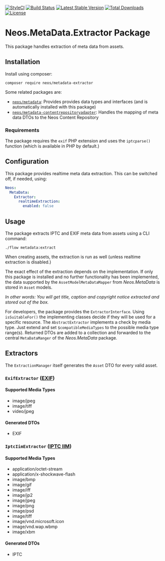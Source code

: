 [![StyleCI](https://styleci.io/repos/56771923/shield?branch=master)](https://styleci.io/repos/56771923)
[![Build Status](https://travis-ci.org/neos/metadata-extractor.svg?branch=master)](https://travis-ci.org/neos/metadata-extractor)
[![Latest Stable Version](https://poser.pugx.org/neos/metadata-extractor/v/stable)](https://packagist.org/packages/neos/metadata-extractor)
[![Total Downloads](https://poser.pugx.org/neos/metadata-extractor/downloads)](https://packagist.org/packages/neos/metadata-extractor)
[![License](https://poser.pugx.org/neos/metadata-extractor/license)](https://packagist.org/packages/neos/metadata-extractor)

# Neos.MetaData.Extractor Package

This package handles extraction of meta data from assets.

## Installation

Install using composer:

    composer require neos/metadata-extractor

Some related packages are:

- [`neos/metadata`](https://github.com/neos/metadata): Provides provides data types and interfaces
  (and is automatically installed with this package)
- [`neos/metadata-contentrepositoryadapter`](https://github.com/neos/metadata-contentrepositoryadapter):
  Handles the mapping of meta data DTOs to the Neos Content Repository

 ### Requirements

The package requires the `exif` PHP extension and uses the `iptcparse()` function (which
is available in PHP by default.)

## Configuration

This package provides realtime meta data extraction. This can be switched off, if needed, using:

```yaml
Neos:  
  MetaData:  
    Extractor:  
      realtimeExtraction:  
        enabled: false
```

## Usage  
  
The package extracts IPTC and EXIF meta data from assets using a CLI command:

    ./flow metadata:extract

When creating assets, the extraction is run as well (unless realtime extraction is disabled.)

The exact effect of the extraction depends on the implementation. If only this package is
installed and no further functionality has been implemented, the data supported by the
`AssetModelMetaDataMapper` from *Neos.MetaData* is stored in `Asset` models.

*In other words: You will get title, caption and copyright notice extracted and stored out
of the box.*

For developers, the package provides the `ExtractorInterface`. Using  `isSuitableFor()` the
implementing classes decide if they will be used for a specific resource. The `AbstractExtractor`
implements a check by media type. Just extend and set `$compatibleMediaTypes` to the possible
media type range(s). Returned DTOs are added to a collection and forwarded to the central
`MetaDataManger` of the *Neos.MetaData* package.

## Extractors  

The `ExtractionManager` itself generates the `Asset` DTO for every valid asset.

### `ExifExtractor` ([EXIF](http://www.exif.org/))
 
#### Supported Media Types 

* image/jpeg
* image/tiff
* video/jpeg

#### Generated DTOs

* EXIF

### `IptcIimExtractor` ([IPTC IIM](https://iptc.org/standards/iim/))

#### Supported Media Types

* application/octet-stream
* application/x-shockwave-flash
* image/bmp
* image/gif
* image/iff
* image/jp2
* image/jpeg
* image/png
* image/psd
* image/tiff
* image/vnd.microsoft.icon
* image/vnd.wap.wbmp
* image/xbm

#### Generated DTOs

* IPTC
